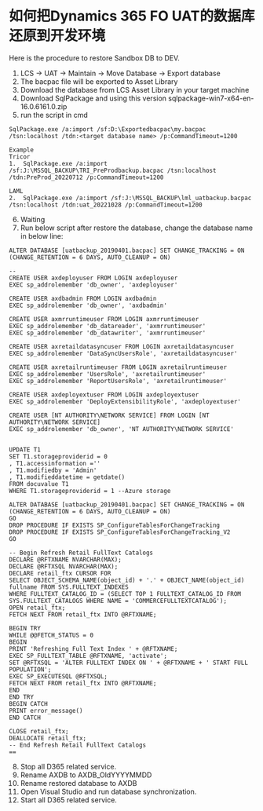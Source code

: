 # 如何把Dynamics 365 FO UAT的数据库还原到开发环境


<!--more-->
Here is the procedure to restore Sandbox DB to DEV.

1. LCS -> UAT -> Maintain -> Move Database -> Export database
2. The bacpac file will be exported to Asset Library
3. Download the database from LCS Asset Library in your target machine
4. Download SqlPackage and using this version sqlpackage-win7-x64-en-16.0.6161.0.zip
5. run the script in cmd
```
SqlPackage.exe /a:import /sf:D:\Exportedbacpac\my.bacpac /tsn:localhost /tdn:<target database name> /p:CommandTimeout=1200
 
Example
Tricor
1.	SqlPackage.exe /a:import /sf:J:\MSSQL_BACKUP\TRI_PreProdbackup.bacpac /tsn:localhost /tdn:PreProd_20220712 /p:CommandTimeout=1200
 
LAML
2.	SqlPackage.exe /a:import /sf:J:\MSSQL_BACKUP\lml_uatbackup.bacpac /tsn:localhost /tdn:uat_20221028 /p:CommandTimeout=1200
```
6. Waiting
7. Run below script after restore the database, change the database name in below line:
```
ALTER DATABASE [uatbackup_20190401.bacpac] SET CHANGE_TRACKING = ON (CHANGE_RETENTION = 6 DAYS, AUTO_CLEANUP = ON)

--
CREATE USER axdeployuser FROM LOGIN axdeployuser
EXEC sp_addrolemember 'db_owner', 'axdeployuser'
 
CREATE USER axdbadmin FROM LOGIN axdbadmin
EXEC sp_addrolemember 'db_owner', 'axdbadmin'
 
CREATE USER axmrruntimeuser FROM LOGIN axmrruntimeuser
EXEC sp_addrolemember 'db_datareader', 'axmrruntimeuser'
EXEC sp_addrolemember 'db_datawriter', 'axmrruntimeuser'
 
CREATE USER axretaildatasyncuser FROM LOGIN axretaildatasyncuser
EXEC sp_addrolemember 'DataSyncUsersRole', 'axretaildatasyncuser'
 
CREATE USER axretailruntimeuser FROM LOGIN axretailruntimeuser
EXEC sp_addrolemember 'UsersRole', 'axretailruntimeuser'
EXEC sp_addrolemember 'ReportUsersRole', 'axretailruntimeuser'
 
CREATE USER axdeployextuser FROM LOGIN axdeployextuser
EXEC sp_addrolemember 'DeployExtensibilityRole', 'axdeployextuser'
 
CREATE USER [NT AUTHORITY\NETWORK SERVICE] FROM LOGIN [NT AUTHORITY\NETWORK SERVICE]
EXEC sp_addrolemember 'db_owner', 'NT AUTHORITY\NETWORK SERVICE'
 
 
UPDATE T1
SET T1.storageproviderid = 0
, T1.accessinformation =''
, T1.modifiedby = 'Admin'
, T1.modifieddatetime = getdate()
FROM docuvalue T1
WHERE T1.storageproviderid = 1 --Azure storage
 
ALTER DATABASE [uatbackup_20190401.bacpac] SET CHANGE_TRACKING = ON (CHANGE_RETENTION = 6 DAYS, AUTO_CLEANUP = ON)
GO
DROP PROCEDURE IF EXISTS SP_ConfigureTablesForChangeTracking
DROP PROCEDURE IF EXISTS SP_ConfigureTablesForChangeTracking_V2
GO
 
-- Begin Refresh Retail FullText Catalogs
DECLARE @RFTXNAME NVARCHAR(MAX);
DECLARE @RFTXSQL NVARCHAR(MAX);
DECLARE retail_ftx CURSOR FOR
SELECT OBJECT_SCHEMA_NAME(object_id) + '.' + OBJECT_NAME(object_id) fullname FROM SYS.FULLTEXT_INDEXES
WHERE FULLTEXT_CATALOG_ID = (SELECT TOP 1 FULLTEXT_CATALOG_ID FROM SYS.FULLTEXT_CATALOGS WHERE NAME = 'COMMERCEFULLTEXTCATALOG');
OPEN retail_ftx;
FETCH NEXT FROM retail_ftx INTO @RFTXNAME;
 
BEGIN TRY
WHILE @@FETCH_STATUS = 0
BEGIN
PRINT 'Refreshing Full Text Index ' + @RFTXNAME;
EXEC SP_FULLTEXT_TABLE @RFTXNAME, 'activate';
SET @RFTXSQL = 'ALTER FULLTEXT INDEX ON ' + @RFTXNAME + ' START FULL POPULATION';
EXEC SP_EXECUTESQL @RFTXSQL;
FETCH NEXT FROM retail_ftx INTO @RFTXNAME;
END
END TRY
BEGIN CATCH
PRINT error_message()
END CATCH
 
CLOSE retail_ftx;
DEALLOCATE retail_ftx;
-- End Refresh Retail FullText Catalogs
==
```
8. Stop all D365 related service.
9. Rename AXDB to AXDB_OldYYYYMMDD
10. Rename restored database to AXDB
11. Open Visual Studio and run database synchronization.
12. Start all D365 related service.

